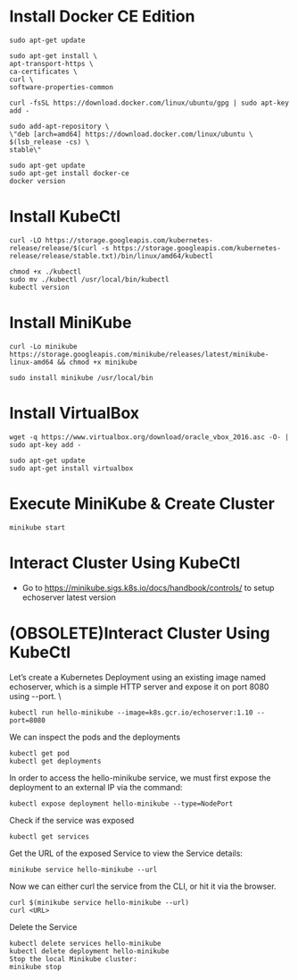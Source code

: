 # Install Docker CE Edition

```shell
sudo apt-get update

sudo apt-get install \
apt-transport-https \
ca-certificates \
curl \
software-properties-common

curl -fsSL https://download.docker.com/linux/ubuntu/gpg | sudo apt-key add -

sudo add-apt-repository \
\"deb [arch=amd64] https://download.docker.com/linux/ubuntu \
$(lsb_release -cs) \
stable\"

sudo apt-get update
sudo apt-get install docker-ce
docker version
```

# Install KubeCtl

```shell
curl -LO https://storage.googleapis.com/kubernetes-release/release/$(curl -s https://storage.googleapis.com/kubernetes-release/release/stable.txt)/bin/linux/amd64/kubectl

chmod +x ./kubectl
sudo mv ./kubectl /usr/local/bin/kubectl
kubectl version
```

# Install MiniKube

```shell
curl -Lo minikube https://storage.googleapis.com/minikube/releases/latest/minikube-linux-amd64 && chmod +x minikube

sudo install minikube /usr/local/bin
```

# Install VirtualBox

```shell
wget -q https://www.virtualbox.org/download/oracle_vbox_2016.asc -O- | sudo apt-key add -

sudo apt-get update
sudo apt-get install virtualbox
```

# Execute MiniKube & Create Cluster

```shell
minikube start
```

# Interact Cluster Using KubeCtl

- Go to https://minikube.sigs.k8s.io/docs/handbook/controls/ to setup echoserver latest version

# (OBSOLETE)Interact Cluster Using KubeCtl

Let’s create a Kubernetes Deployment using an existing image named
echoserver, which is a simple HTTP server and expose it on port 8080
using --port. \

```shell
kubectl run hello-minikube --image=k8s.gcr.io/echoserver:1.10 --port=8080
```

We can inspect the pods and the deployments

```shell
kubectl get pod
kubectl get deployments
```

In order to access the hello-minikube service, we must first expose
the deployment to an external IP via the command:

```shell
kubectl expose deployment hello-minikube --type=NodePort
```

Check if the service was exposed

```shell
kubectl get services
```

Get the URL of the exposed Service to view the Service details:

```shell
minikube service hello-minikube --url
```

Now we can either curl the service from the CLI, or hit it via the
browser.

```shell
curl $(minikube service hello-minikube --url)
curl <URL>
```

Delete the Service

```shell
kubectl delete services hello-minikube
kubectl delete deployment hello-minikube
Stop the local Minikube cluster:
minikube stop
```
